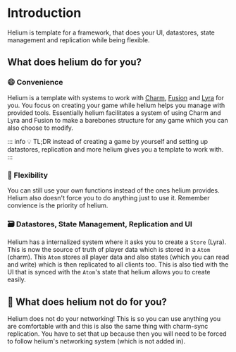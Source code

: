 # Introduction

Helium is template for a framework, that does your UI, datastores, state management and replication while being flexible.

## What does helium do for you?

### 😄 Convenience

Helium is a template with systems to work with [Charm](https://github.com/littensy/charm), [Fusion](https://github.com/dphfox/Fusion) and [Lyra](https://github.com/paradoxum-games/lyra) for you. You focus on creating your game while helium helps you manage with provided tools. Essentially helium facilitates a system of using Charm and Lyra and Fusion to make a barebones structure for any game which you can also choose to modify.

::: info 💡 TL;DR
instead of creating a game by yourself and setting up datastores, replication and more helium gives you a template to work with.
:::

### 🐍 Flexibility

You can still use your own functions instead of the ones helium provides. Helium also doesn't force you to do anything just to use it. Remember convience is the priority of helium.

### 🗃️ Datastores, State Management, Replication and UI

Helium has a internalized system where it asks you to create a `Store` (Lyra). This is now the source of truth of player data which is stored in a `Atom` (charm). This `Atom` stores all player data and also states (which you can read and write) which is then replicated to all clients too. This is also tied with the UI that is synced with the `Atom`'s state that helium allows you to create easily.

## 🚫 What does helium not do for you?

Helium does not do your networking! This is so you can use anything you are comfortable with and this is also the same thing with charm-sync replication. You have to set that up because then you will need to be forced to follow helium's networking system (which is not added in).